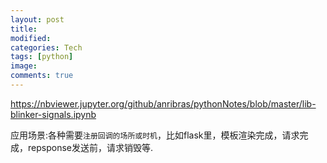 ```yaml
---
layout: post
title:
modified:
categories: Tech
tags: [python]
image:
comments: true
---
```


<https://nbviewer.jupyter.org/github/anribras/pythonNotes/blob/master/lib-blinker-signals.ipynb>

应用场景:各种需要`注册回调的场所或时机`，比如flask里，模板渲染完成，请求完成，repsponse发送前，请求销毁等.